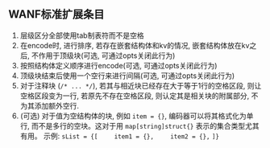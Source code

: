 ## WANF标准扩展条目

1. 层级区分全部使用tab制表符而不是空格
2. 在encode时, 进行排序, 若存在嵌套结构体和kv的情况, 嵌套结构体放在kv之后, 不作用于顶级块(可选, 可通过opts关闭此行为)
3. 按照结构体定义顺序进行encode(可选, 可通过opts关闭此行为)
4. 顶级块结束后使用一个空行来进行间隔(可选, 可通过opts关闭此行为)
5. 对于注释块 (`/* ... */`), 若其与相近块已经存在大于等于1行的空格区段, 则让空格区段变为一行, 若原先不存在空格区段, 则认定其是相关块的附属部分, 不为其添加额外空行.
6. (可选) 对于值为空结构体的块, 例如 `item = {}`, 编码器可以将其格式化为单行, 而不是多行的空块。这对于用 `map[string]struct{}` 表示的集合类型尤其有用。
   示例:
   `sList = {[`
   `	item1 = {},`
   `	item2 = {},`
   `]}
`